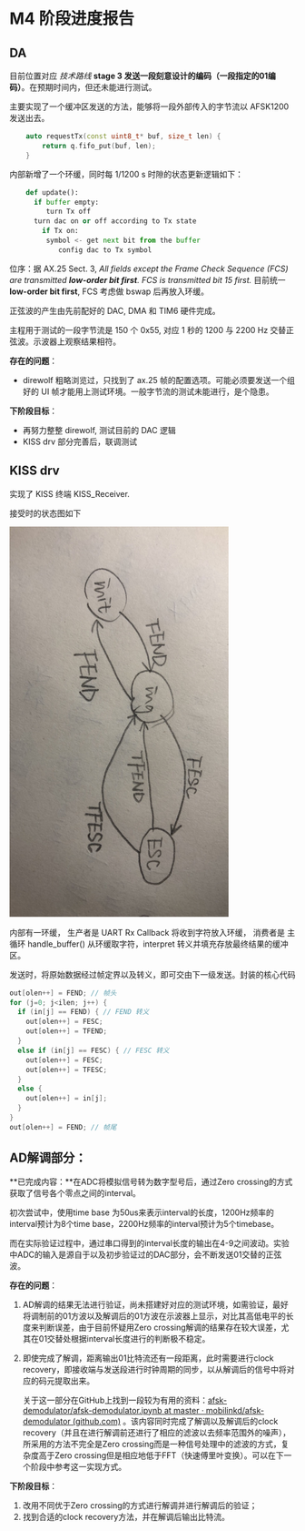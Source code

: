 # M4 阶段进度报告

## DA

目前位置对应 *技术路线* **stage 3 发送一段刻意设计的编码（一段指定的01编码）**。在预期时间内，但还未能进行测试。

主要实现了一个缓冲区发送的方法，能够将一段外部传入的字节流以 AFSK1200 发送出去。

```c++
	auto requestTx(const uint8_t* buf, size_t len) {
		return q.fifo_put(buf, len);
	}
```

内部新增了一个环缓，同时每 1/1200 s 时隙的状态更新逻辑如下：

```py
	def update():
      if buffer empty:
         turn Tx off
      turn dac on or off according to Tx state
		if Tx on:
         symbol <- get next bit from the buffer 
			config dac to Tx symbol
```

位序：据 AX.25 Sect. 3, *All fields except the Frame Check Sequence (FCS) are transmitted **low-order bit first**.  FCS is transmitted bit 15 first.* 目前统一 **low-order bit first**, FCS 考虑做 bswap 后再放入环缓。

正弦波的产生由先前配好的 DAC, DMA 和 TIM6 硬件完成。

主程用于测试的一段字节流是 150 个 0x55, 对应 1 秒的 1200 与 2200 Hz 交替正弦波。示波器上观察结果相符。

**存在的问题**：

- direwolf 粗略浏览过，只找到了 ax.25 帧的配置选项。可能必须要发送一个组好的 UI 帧才能用上测试环境。一般字节流的测试未能进行，是个隐患。

**下阶段目标**：

- 再努力整整 direwolf, 测试目前的 DAC 逻辑
- KISS drv 部分完善后，联调测试

## KISS drv

实现了 KISS 终端 KISS_Receiver.

接受时的状态图如下

<img src="./img/kiss_fsm.jpg" style="zoom:67%;" />

内部有一环缓，
生产者是 UART Rx Callback 将收到字符放入环缓，
消费者是 主循环 handle_buffer() 从环缓取字符，interpret 转义并填充存放最终结果的缓冲区。

发送时，将原始数据经过帧定界以及转义，即可交由下一级发送。封装的核心代码

```c++
out[olen++] = FEND; // 帧头
for (j=0; j<ilen; j++) {
  if (in[j] == FEND) { // FEND 转义
    out[olen++] = FESC;
    out[olen++] = TFEND;
  }
  else if (in[j] == FESC) { // FESC 转义
    out[olen++] = FESC;
    out[olen++] = TFESC;
  }
  else {
    out[olen++] = in[j];
  }
}
out[olen++] = FEND; // 帧尾
```

## AD解调部分：

**已完成内容：**在ADC将模拟信号转为数字型号后，通过Zero crossing的方式获取了信号各个零点之间的interval。

初次尝试中，使用time base 为50us来表示interval的长度，1200Hz频率的interval预计为8个time base，2200Hz频率的interval预计为5个timebase。

而在实际验证过程中，通过串口得到的interval长度的输出在4-9之间波动。实验中ADC的输入是源自于以及初步验证过的DAC部分，会不断发送01交替的正弦波。

**存在的问题**：

1. AD解调的结果无法进行验证，尚未搭建好对应的测试环境，如需验证，最好将调制前的01方波以及解调后的01方波在示波器上显示，对比其高低电平的长度来判断误差，由于目前怀疑用Zero crossing解调的结果存在较大误差，尤其在01交替处根据interval长度进行的判断极不稳定。

2. 即使完成了解调，距离输出01比特流还有一段距离，此时需要进行clock recovery，即接收端与发送段进行时钟周期的同步，以从解调后的信号中将对应的码元提取出来。

   关于这一部分在GitHub上找到一段较为有用的资料：[afsk-demodulator/afsk-demodulator.ipynb at master · mobilinkd/afsk-demodulator (github.com)](https://github.com/mobilinkd/afsk-demodulator/blob/master/afsk-demodulator.ipynb) 。该内容同时完成了解调以及解调后的clock recovery（并且在进行解调前还进行了相应的滤波以去频率范围外的噪声），所采用的方法不完全是Zero crossing而是一种信号处理中的滤波的方式，复杂度高于Zero crossing但是相应地低于FFT（快速傅里叶变换）。可以在下一个阶段中参考这一实现方式。

**下阶段目标**：

1. 改用不同优于Zero crossing的方式进行解调并进行解调后的验证；
2. 找到合适的clock recovery方法，并在解调后输出比特流。



